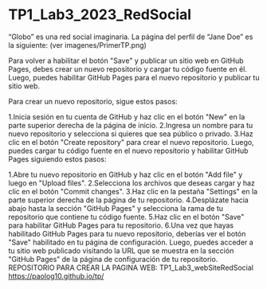 # TP1_Lab3_2023_RedSocial
“Globo” es una red social imaginaria. La página del perfil de “Jane Doe” es la siguiente: (ver imagenes/PrimerTP.png)

Para volver a habilitar el botón "Save" y publicar un sitio web en GitHub Pages, debes crear un nuevo repositorio y cargar tu código fuente en él. Luego, puedes habilitar GitHub Pages para el nuevo repositorio y publicar tu sitio web.

Para crear un nuevo repositorio, sigue estos pasos:

1.Inicia sesión en tu cuenta de GitHub y haz clic en el botón "New" en la parte superior derecha de la página de inicio.
2.Ingresa un nombre para tu nuevo repositorio y selecciona si quieres que sea público o privado.
3.Haz clic en el botón "Create repository" para crear el nuevo repositorio.
Luego, puedes cargar tu código fuente en el nuevo repositorio y habilitar GitHub Pages siguiendo estos pasos:

1.Abre tu nuevo repositorio en GitHub y haz clic en el botón "Add file" y luego en "Upload files".
2.Selecciona los archivos que deseas cargar y haz clic en el botón "Commit changes".
3.Haz clic en la pestaña "Settings" en la parte superior derecha de la página de tu repositorio.
4.Desplázate hacia abajo hasta la sección "GitHub Pages" y selecciona la rama de tu repositorio que contiene tu código fuente.
5.Haz clic en el botón "Save" para habilitar GitHub Pages para tu repositorio.
6.Una vez que hayas habilitado GitHub Pages para tu nuevo repositorio, deberías ver el botón "Save" habilitado en tu página de configuración. Luego, puedes acceder a tu sitio web publicado visitando la URL que se muestra en la sección "GitHub Pages" de la página de configuración de tu repositorio.
REPOSITORIO PARA CREAR LA PAGINA WEB: TP1_Lab3_webSiteRedSocial
https://paolog10.github.io/tp/